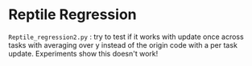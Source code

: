 # Reptile Regression

`Reptile_regression2.py` : try to test if it works with update once across tasks with averaging over y instead of the origin code with a per task update. Experiments show this doesn't work!